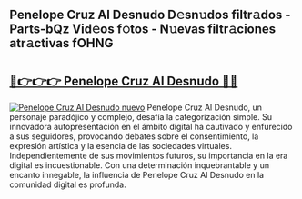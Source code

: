 ## Penelope Cruz Al Desnudo D𝚎sn𝚞dos filtr𝚊dos - Parts-bQz Vid𝚎os f𝚘tos - N𝚞evas filtr𝚊ciones atr𝚊ctivas fOHNG

# <h2><a href="http://mbccaml.tromn.icu/?c=Penelope+Cruz+Al+Desnudo">🔗👉👉👉 Penelope Cruz Al Desnudo 🔗🔗</a></h2>

[![Penelope Cruz Al Desnudo nuevo](https://i.imgur.com/pEAQMta.gif)](http://mbccaml.tromn.icu/?c=Penelope+Cruz+Al+Desnudo)
Penelope Cruz Al Desnudo, un personaje paradójico y complejo, desafía la categorización simple. Su innovadora autopresentación en el ámbito digital ha cautivado y enfurecido a sus seguidores, provocando debates sobre el consentimiento, la expresión artística y la esencia de las sociedades virtuales. Independientemente de sus movimientos futuros, su importancia en la era digital es incuestionable. Con una determinación inquebrantable y un encanto innegable, la influencia de Penelope Cruz Al Desnudo en la comunidad digital es profunda.

